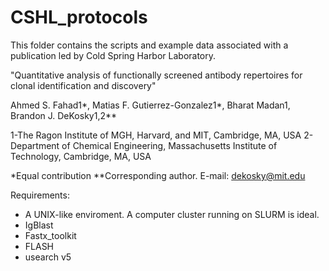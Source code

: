 # CSHL_protocols
This folder contains the scripts and example data associated with a publication led by Cold Spring Harbor Laboratory.

"Quantitative analysis of functionally screened antibody repertoires for clonal identification and discovery"

Ahmed S. Fahad1*, Matias F. Gutierrez-Gonzalez1*, Bharat Madan1, Brandon J. DeKosky1,2**

1-The Ragon Institute of MGH, Harvard, and MIT, Cambridge, MA, USA 2-Department of Chemical Engineering, Massachusetts Institute of Technology, Cambridge, MA, USA

*Equal contribution **Corresponding author. E-mail: dekosky@mit.edu  

Requirements:

- A UNIX-like enviroment. A computer cluster running on SLURM is ideal.
- IgBlast
- Fastx_toolkit
- FLASH
- usearch v5

